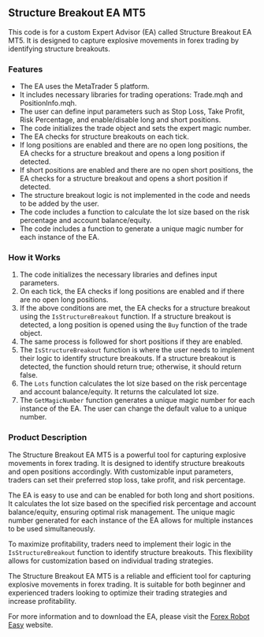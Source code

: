 ## Structure Breakout EA MT5

This code is for a custom Expert Advisor (EA) called Structure Breakout EA MT5. It is designed to capture explosive movements in forex trading by identifying structure breakouts.

### Features

- The EA uses the MetaTrader 5 platform.
- It includes necessary libraries for trading operations: Trade.mqh and PositionInfo.mqh.
- The user can define input parameters such as Stop Loss, Take Profit, Risk Percentage, and enable/disable long and short positions.
- The code initializes the trade object and sets the expert magic number.
- The EA checks for structure breakouts on each tick.
- If long positions are enabled and there are no open long positions, the EA checks for a structure breakout and opens a long position if detected.
- If short positions are enabled and there are no open short positions, the EA checks for a structure breakout and opens a short position if detected.
- The structure breakout logic is not implemented in the code and needs to be added by the user.
- The code includes a function to calculate the lot size based on the risk percentage and account balance/equity.
- The code includes a function to generate a unique magic number for each instance of the EA.

### How it Works

1. The code initializes the necessary libraries and defines input parameters.
2. On each tick, the EA checks if long positions are enabled and if there are no open long positions.
3. If the above conditions are met, the EA checks for a structure breakout using the `IsStructureBreakout` function. If a structure breakout is detected, a long position is opened using the `Buy` function of the trade object.
4. The same process is followed for short positions if they are enabled.
5. The `IsStructureBreakout` function is where the user needs to implement their logic to identify structure breakouts. If a structure breakout is detected, the function should return true; otherwise, it should return false.
6. The `Lots` function calculates the lot size based on the risk percentage and account balance/equity. It returns the calculated lot size.
7. The `GetMagicNumber` function generates a unique magic number for each instance of the EA. The user can change the default value to a unique number.

### Product Description

The Structure Breakout EA MT5 is a powerful tool for capturing explosive movements in forex trading. It is designed to identify structure breakouts and open positions accordingly. With customizable input parameters, traders can set their preferred stop loss, take profit, and risk percentage.

The EA is easy to use and can be enabled for both long and short positions. It calculates the lot size based on the specified risk percentage and account balance/equity, ensuring optimal risk management. The unique magic number generated for each instance of the EA allows for multiple instances to be used simultaneously.

To maximize profitability, traders need to implement their logic in the `IsStructureBreakout` function to identify structure breakouts. This flexibility allows for customization based on individual trading strategies.

The Structure Breakout EA MT5 is a reliable and efficient tool for capturing explosive movements in forex trading. It is suitable for both beginner and experienced traders looking to optimize their trading strategies and increase profitability.

For more information and to download the EA, please visit the [Forex Robot Easy](https://www.forexroboteasy.com) website.
